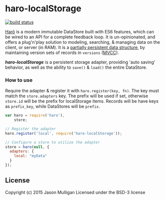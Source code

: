 # haro-localStorage

[![build status](https://secure.travis-ci.org/avoidwork/haro-localStorage.svg)](http://travis-ci.org/avoidwork/haro-localStorage)

[Harō](http://haro.rocks) is a modern immutable DataStore built with ES6 features, which can be wired to an API for a 
complete feedback loop. It is un-opinionated, and offers a plug'n'play solution to modeling, searching, & managing data 
on the client, or server (in RAM). It is a [partially persistent data structure](https://en.wikipedia.org/wiki/Persistent_data_structure), by maintaining version sets of records in `versions` ([MVCC](https://en.wikipedia.org/wiki/Multiversion_concurrency_control)).

***haro-localStorage*** is a persistent storage adapter, providing 'auto saving' behavior, as well as the ability to 
`save()` & `load()` the entire DataStore.

### How to use
Require the adapter & register it with `haro.register(key, fn)`. The key must match the `store.adapters` key. The prefix 
will be used if set, otherwise `store.id` will be the prefix for localStorage items. Records will be have keys as `prefix_key`, while 
DataStores will be `prefix`.

```javascript
var haro = require('haro'),
    store;

// Register the adapter
haro.register('local', require('haro-localStorage'));

// Configure a store to utilize the adapter
store = haro(null, {
  adapters: {
    local: "myData"
  }
});
```

## License
Copyright (c) 2015 Jason Mulligan
Licensed under the BSD-3 license
